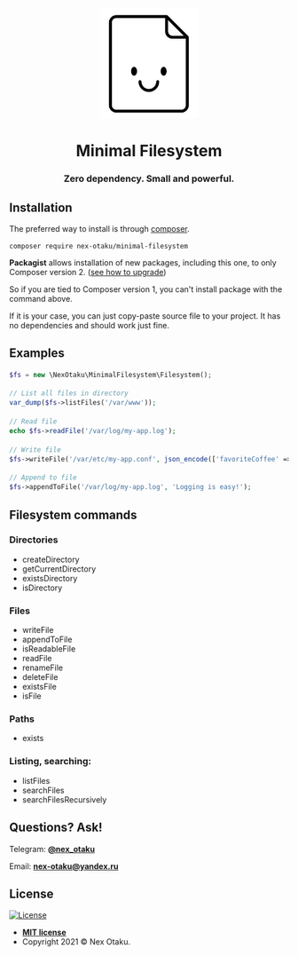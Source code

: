<p align="center">
    <img src="https://github.com/Nex-Otaku/minimal-filesystem/blob/master/img/logo.png?raw=true" height="200px" />
    <h1 align="center">Minimal Filesystem</h1>
    <h3 align="center">Zero dependency. Small and powerful.</h3>
</p>

Installation
------------

The preferred way to install is through [composer](http://getcomposer.org/download/).

```
composer require nex-otaku/minimal-filesystem
```

**Packagist** allows installation of new packages, including this one, to only Composer version 2. ([see how to upgrade](https://blog.packagist.com/composer-2-0-is-now-available/))

So if you are tied to Composer version 1, you can't install package with the command above.

If it is your case, you can just copy-paste source file to your project. It has no dependencies and should work just fine.

Examples
-----

```php
$fs = new \NexOtaku\MinimalFilesystem\Filesystem();

// List all files in directory
var_dump($fs->listFiles('/var/www'));

// Read file
echo $fs->readFile('/var/log/my-app.log');

// Write file
$fs->writeFile('/var/etc/my-app.conf', json_encode(['favoriteCoffee' => 'Double Espresso']));

// Append to file
$fs->appendToFile('/var/log/my-app.log', 'Logging is easy!');
```

Filesystem commands
-----
### Directories
 - createDirectory
 - getCurrentDirectory
 - existsDirectory
 - isDirectory
### Files
 - writeFile
 - appendToFile
 - isReadableFile
 - readFile
 - renameFile
 - deleteFile
 - existsFile
 - isFile

### Paths
 - exists

### Listing, searching:
 - listFiles
 - searchFiles
 - searchFilesRecursively

Questions? Ask!
-----

Telegram: **[@nex_otaku](https://t.me/nex_otaku)**

Email: **[nex-otaku@yandex.ru](mailto:nex-otaku@yandex.ru)**

## License

[![License](http://img.shields.io/:license-mit-blue.svg?style=flat-square)](http://badges.mit-license.org)

- **[MIT license](http://opensource.org/licenses/mit-license.php)**
- Copyright 2021 © Nex Otaku.
